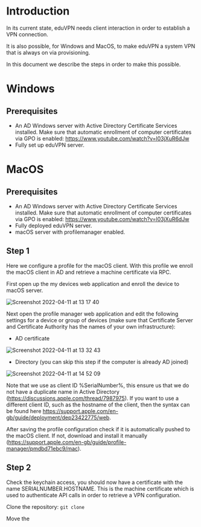 # Introduction

In its current state, eduVPN needs client interaction in order to establish a VPN connection.

It is also possible, for Windows and MacOS, to make eduVPN a system VPN that is always on via provisioning.

In this document we describe the steps in order to make this possible.

# Windows
## Prerequisites
* An AD Windows server with Active Directory Certificate Services installed. Make sure that automatic enrollment of computer certificates via GPO is enabled: https://www.youtube.com/watch?v=l03jXuR6dJw
* Fully set up eduVPN server.



# MacOS
## Prerequisites
* An AD Windows server with Active Directory Certificate Services installed. Make sure that automatic enrollment of computer certificates via GPO is enabled: https://www.youtube.com/watch?v=l03jXuR6dJw
* Fully deployed eduVPN server.
* macOS server with profilemanager enabled.

## Step 1
Here we configure a profile for the macOS client. With this profile we enroll the macOS client in AD and retrieve a machine certificate via RPC.

First open up the my devices web application and enroll the device to macOS server.

![Screenshot 2022-04-11 at 13 17 40](https://user-images.githubusercontent.com/47246332/162730069-cd00267a-0f97-4e0b-8e18-f3b848757996.png)

Next open the profile manager web application and edit the following settings for a device or group of devices (make sure that Certificate Server and Certificate Authority has the names of your own infrastructure):
* AD certificate

![Screenshot 2022-04-11 at 13 32 43](https://user-images.githubusercontent.com/47246332/162731516-ebbc1911-e137-4344-b7ee-bccf0b7f4f03.png)

* Directory (you can skip this step if the computer is already AD joined)

![Screenshot 2022-04-11 at 14 52 09](https://user-images.githubusercontent.com/47246332/162743771-611df4c5-a679-447e-bedc-4ec7880cc8c0.png)

Note that we use as client ID %SerialNumber%, this ensure us that we do not have a duplicate name in Active Directory (https://discussions.apple.com/thread/7987975). If you want to use a different client ID, such as the hostname of the client, then the syntax can be found here https://support.apple.com/en-gb/guide/deployment/dep23422775/web.

After saving the profile configuration check if it is automatically pushed to the macOS client. If not, download and install it manually (https://support.apple.com/en-gb/guide/profile-manager/pmdbd71ebc9/mac). 

## Step 2
Check the keychain access, you should now have a certificate with the name SERIALNUMBER.HOSTNAME. This is the machine certificate which is used to authenticate API calls in order to retrieve a VPN configuration.

Clone the repository:
`git clone `

Move the 
